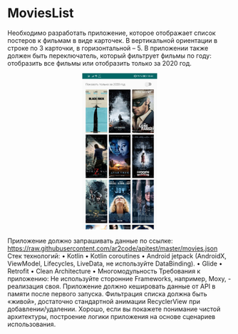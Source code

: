 # MoviesList
Необходимо разработать приложение, которое отображает список постеров к фильмам в виде
карточек. В вертикальной ориентации в строке по 3 карточки, в горизонтальной – 5. В приложении
также должен быть переключатель, который фильтрует фильмы по году: отобразить все фильмы
или отобразить только за 2020 год.


<p align="center">
  <img src="screenshots/Screenshot_20200824_184448_ru.antonc.movieslist.jpg" height="350" title="Скриншот">
</p>

Приложение должно запрашивать данные по ссылке:
https://raw.githubusercontent.com/ar2code/apitest/master/movies.json
Стек технологий:
• Kotlin
• Kotlin coroutines
• Android jetpack (AndroidX, ViewModel, Lifecycles, LiveData, не используйте DataBinding).
• Glide
• Retrofit
• Clean Architecture
• Многомодульность
Требования к приложению:
Не используйте сторонние Frameworks, например, Moxy, - реализация своя. Приложение должно
кешировать данные от API в памяти после первого запуска. Фильтрация списка должна быть
«живой», достаточно стандартной анимации RecyclerView при добавлении/удалении. Хорошо,
если вы покажете понимание чистой архитектуры, построение логики приложения на основе
сценариев использования.
